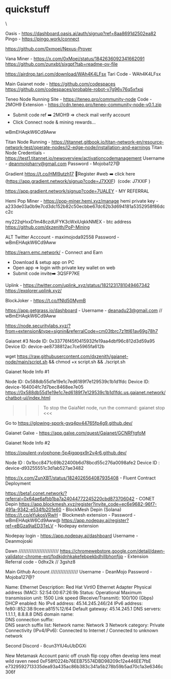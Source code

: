 # quickstuff
\\

Oasis - https://dashboard.oasis.ai/auth/signup?ref=8aa8691d2502ea82
Pingo - https://pingo.work/connect

https://github.com/0xmoei/Nexus-Prover

Vana Miner -  https://x.com/0xMoei/status/1842636092341662091
https://github.com/zunxbt/sixgpt?tab=readme-ov-file

https://airdrop.tari.com/download/WAh4K4LFsx
Tari Code - WAh4K4LFsx

Main Gaianet node - https://github.com/codespaces
https://github.com/codespaces/probable-robot-v7g96v76q5xfxqj

Teneo Node Running
Site - https://teneo.pro/community-node
Code - 2MOH9
Extension - https://cdn.teneo.pro/teneo-community-node-v0.1.zip
- Submit code ref ➡️ 2MOH9  => check mail verify account
- Click Connect node & mining rewards...


wBmEHAqkW6Cd9Aww

Titan Node Running - https://titannet.gitbook.io/titan-network-en/resource-network-test/operate-nodes/l2-edge-node/installation-and-earnings
Titan Node Credentials - https://test1.titannet.io/newoverview/activationcodemanagement
Username - deanmojoharry@gmail.com
Password - Mojoba127@

Gradient
https://t.co/HMl9utzh17
🔹Register #web ➡️ click here (https://app.gradient.network/signup?code=J7XXIF)  (code: J7XXIF )

https://app.gradient.network/signup?code=7UALEY - MY REFERRAL

Hemi Pop Miner - https://pop-miner.hemi.xyz/manage
hemi private key - a233de03a0b9e7cd3dc152b82c50ecbbe67dc62b3d694181a5352958f86dcc2c

my222qHxxD1m48czdUFYK3cWxiUqkkNMEX - btc address
https://github.com/dxzenith/PoP-Mining

ALT Twitter Acccount - maximojoda92558
 Password -  wBmEHAqkW6Cd9Aww

https://earn.emc.network/ - Connect and Earn
- Download & setup app on PC
- Open app => login with private key wallet on web
- Submit code invite➡️ 3QSFP7KE


Uplink - https://twitter.com/uplink_xyz/status/1821231781049467342
https://explorer.uplink.xyz/

BlockJoker - https://t.co/fNId50MymB

https://app.getgrass.io/dashboard - Username - deanadu23@gmail.com // wBmEHAqkW6Cd9Aww


https://node.securitylabs.xyz/?from=extension&type=signin&referralCode=cm03tbrc7z1ttl61av69g78h7

Gaianet #3
Node ID: 0x33776f45f0415932fe19aa4dbf96c812d3d59a95
Device ID: device-ae8738812ac7ce5965fa612b

wget https://raw.githubusercontent.com/dxzenith/gaianet-node/main/script.sh && chmod +x script.sh && ./script.sh

Gaianet Node Info #1

Node ID: 0x588db55d1e19e1c7ed6189f7e129539c1b1d1fdc
Device ID: device-164004fc7d7bec8468ee7e05
https://0x588db55d1e19e1c7ed6189f7e129539c1b1d1fdc.us.gaianet.network/chatbot-ui/index.html

>>> To stop the GaiaNet node, run the command: gaianet stop <<<

Go to https://glowing-spork-gvq4pv44765fp4g9.github.dev/

Gaianet Galxe - https://app.galxe.com/quest/Gaianet/GCNRFtgfoM


Gaianet Node Info #2

https://opulent-xylophone-5p4jgqpgx9r2v4r6.github.dev/

Node ID : 0x1bcc8471c69b22400b6d78bcd55c276a0098afe2
Device ID : device-d93255551c3d1ab527ae3482

https://x.com/ZunXBT/status/1824026564087935408 - Fluent Contract Deployment


https://beta1.conet.network/?referral=0x64ae6afbb1ba7a24044772245220cbd873706042 - CONET Depin
https://app.blockmesh.xyz/register?invite_code=ec6e9682-96f7-491a-9342-e534fb201e60 - BlockMesh Depin (Solana)
https://t.co/eYukosVRwH - Blockmesh extension - Password - wBmEHAqkW6Cd9Aww@
https://app.nodepay.ai/register?ref=eBGza9jaED3TeLV - Nodepay extension

Nodepay login - https://app.nodepay.ai/dashboard
Username - Deanmojoski

Dawn /////////////////////////
https://chromewebstore.google.com/detail/dawn-validator-chrome-ext/fpdkjdnhkakefebpekbdhillbhonfjjp - Extension
Referral code - 0dhx2k  // 3gshz8



Main Github Account /////////////////
Username - DeanMojo
Password - Mojoba127@?





Name:	Ethernet
Description:	Red Hat VirtIO Ethernet Adapter
Physical address (MAC):	52:54:00:67:26:9b
Status:	Operational
Maximum transmission unit:	1500
Link speed (Receive/Transmit):	100/100 (Gbps)
DHCP enabled:	No
IPv4 address:	45.14.245.246/24
IPv6 address:	fe80::852:38:9cee:a815%12/64
Default gateway:	45.14.245.1
DNS servers:	1.1.1.1, 8.8.8.8
DNS domain name:	
DNS connection suffix:	
DNS search suffix list:	
Network name:	Network 3
Network category:	Private
Connectivity (IPv4/IPv6):	Connected to Internet / Connected to unknown network
	                                   
	                                   



Second Discord - 8cun3YlU4uUbDGXi


New Metamask Account
panic off crush flip copy often develop lens meat wild raven need
0xF58f0224b76EEB75574DBD98209c12e446EE7fbE
e7329592713335dea93a435ac86b383c341a5b278b59b5ad70c1a3e6346c306f
